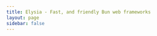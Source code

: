 ```yaml
---
title: Elysia - Fast, and friendly Bun web frameworks
layout: page
sidebar: false
---
```


<script setup>
    import Landing from '../components/landing/index.vue'
</script>

<Landing />
